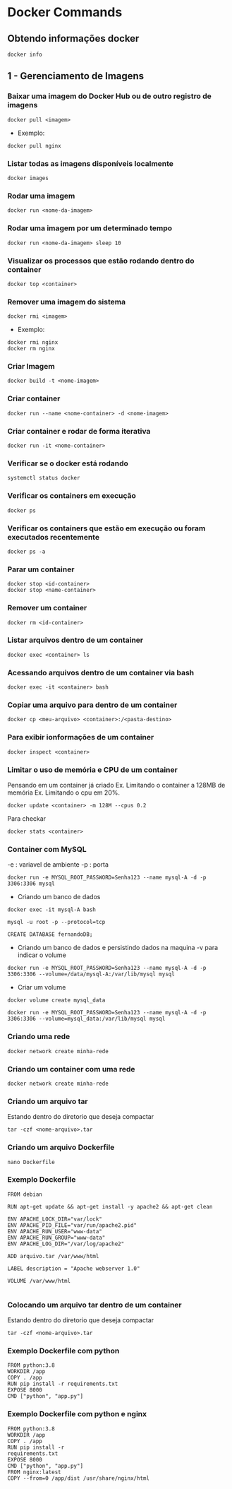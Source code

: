 # Docker Commands

## Obtendo informações docker 
```
docker info
```

## 1 - Gerenciamento de Imagens

### Baixar uma imagem do Docker Hub ou de outro registro de imagens
```
docker pull <imagem>
```
* Exemplo:
```
docker pull nginx
```

### Listar todas as imagens disponíveis localmente
```
docker images
```

### Rodar uma imagem
```
docker run <nome-da-imagem>
```

### Rodar uma imagem por um determinado tempo
```
docker run <nome-da-imagem> sleep 10
```

### Visualizar os processos que estão rodando dentro do container
```
docker top <container> 
```

### Remover uma imagem do sistema
```
docker rmi <imagem>
```
* Exemplo:
```
docker rmi nginx
docker rm nginx
```

### Criar Imagem
```
docker build -t <nome-imagem>
```

### Criar container
```
docker run --name <nome-container> -d <nome-imagem>
```

### Criar container e rodar de forma iterativa
```
docker run -it <nome-container>
 ```

### Verificar se o docker está rodando
```
systemctl status docker
```

### Verificar os containers em execução
```
docker ps
```

### Verificar os containers que estão em execução ou foram executados recentemente
```
docker ps -a
```

### Parar um container
```
docker stop <id-container>
docker stop <name-container>
```

### Remover um container
```
docker rm <id-container>
```

### Listar arquivos dentro de um container
```
docker exec <container> ls
```

### Acessando arquivos dentro de um container via bash
```
docker exec -it <container> bash
```

### Copiar uma arquivo para dentro de um container
```
docker cp <meu-arquivo> <container>:/<pasta-destino>
```

### Para exibir ionformações de um container
```
docker inspect <container>
```

### Limitar o uso de memória e CPU de um container
Pensando em um container já criado
Ex. Limitando o container a 128MB de memória
Ex. Limitando o cpu em 20%.
```
docker update <container> -m 128M --cpus 0.2
```
Para checkar

```
docker stats <container>
```

### Container com MySQL
-e : variavel de ambiente
-p : porta
```
docker run -e MYSQL_ROOT_PASSWORD=Senha123 --name mysql-A -d -p 3306:3306 mysql
```

* Criando um banco de dados

```
docker exec -it mysql-A bash
```

```
mysql -u root -p --protocol=tcp
```

```
CREATE DATABASE fernandoDB;
```

* Criando um banco de dados e persistindo dados na maquina
-v para indicar o volume
```
docker run -e MYSQL_ROOT_PASSWORD=Senha123 --name mysql-A -d -p 3306:3306 --volume=/data/mysql-A:/var/lib/mysql mysql
```

* Criar um volume
```
docker volume create mysql_data
```

```
docker run -e MYSQL_ROOT_PASSWORD=Senha123 --name mysql-A -d -p 3306:3306 --volume=mysql_data:/var/lib/mysql mysql
```

### Criando uma rede
```
docker network create minha-rede
```

### Criando um container com uma rede
```
docker network create minha-rede
```


### Criando um arquivo tar
Estando dentro do diretorio que deseja compactar

```
tar -czf <nome-arquivo>.tar
```

### Criando um arquivo Dockerfile

```
nano Dockerfile
```


### Exemplo Dockerfile

```
FROM debian

RUN apt-get update && apt-get install -y apache2 && apt-get clean

ENV APACHE_LOCK_DIR="var/lock"
ENV APACHE_PID_FILE="var/run/apache2.pid"
ENV APACHE_RUN_USER="www-data"
ENV APACHE_RUN_GROUP="www-data"
ENV APACHE_LOG_DIR="/var/log/apache2"

ADD arquivo.tar /var/www/html

LABEL description = "Apache webserver 1.0"

VOLUME /var/www/html
 

```


### Colocando um arquivo tar dentro de um container
Estando dentro do diretorio que deseja compactar

```
tar -czf <nome-arquivo>.tar
```


### Exemplo Dockerfile com python
```
FROM python:3.8
WORKDIR /app
COPY . /app
RUN pip install -r requirements.txt
EXPOSE 8000
CMD ["python", "app.py"]
```

### Exemplo Dockerfile com python e nginx
```
FROM python:3.8
WORKDIR /app
COPY . /app
RUN pip install -r
requirements.txt
EXPOSE 8000
CMD ["python", "app.py"]
FROM nginx:latest
COPY --from=0 /app/dist /usr/share/nginx/html
```

